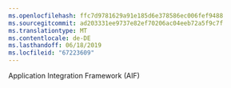 ```yaml
---
ms.openlocfilehash: ffc7d9781629a91e185d6e378586ec006fef9488
ms.sourcegitcommit: ad203331ee9737e82ef70206ac04eeb72a5f9c7f
ms.translationtype: MT
ms.contentlocale: de-DE
ms.lasthandoff: 06/18/2019
ms.locfileid: "67223609"
---
```

Application Integration Framework (AIF)